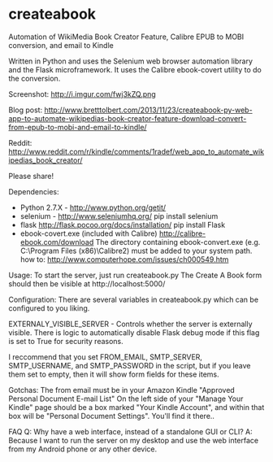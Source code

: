 createabook
===========

Automation of WikiMedia Book Creator Feature, Calibre EPUB to MOBI conversion, and email to Kindle

Written in Python and uses the Selenium web browser automation library and the Flask microframework. 
It uses the Calibre ebook-covert utility to do the conversion.

Screenshot: http://i.imgur.com/fwj3kZQ.png

Blog post: http://www.bretttolbert.com/2013/11/23/createabook-py-web-app-to-automate-wikipedias-book-creator-feature-download-convert-from-epub-to-mobi-and-email-to-kindle/

Reddit: http://www.reddit.com/r/kindle/comments/1radef/web_app_to_automate_wikipedias_book_creator/

Please share!

Dependencies:
* Python 2.7.X - http://www.python.org/getit/
* selenium - http://www.seleniumhq.org/ pip install selenium
* flask http://flask.pocoo.org/docs/installation/ pip install Flask
* ebook-covert.exe (included with Calibre) http://calibre-ebook.com/download 
The directory containing ebook-convert.exe (e.g. C:\Program Files (x86)\Calibre2) must be added to your system path. how to: http://www.computerhope.com/issues/ch000549.htm

Usage:
To start the server, just run createabook.py
The Create A Book form should then be visible at http://localhost:5000/

Configuration:
There are several variables in createabook.py which can be configured to you liking.

EXTERNALY_VISIBLE_SERVER - Controls whether the server is externally visible. 
There is logic to automatically disable Flask debug mode if this flag is set to True for security reasons.

I reccommend that you set FROM_EMAIL, SMTP_SERVER, SMTP_USERNAME, and SMTP_PASSWORD in the script,
but if you leave them set to empty, then it will show form fields for these items. 

Gotchas:
The from email must be in your Amazon Kindle "Approved Personal Document E-mail List"
On the left side of your "Manage Your Kindle" page should be a box marked "Your Kindle Account", 
and within that box will be "Personal Document Settings". You'll find it there..

FAQ
Q: Why have a web interface, instead of a standalone GUI or CLI?
A: Because I want to run the server on my desktop and use the web interface 
from my Android phone or any other device.

